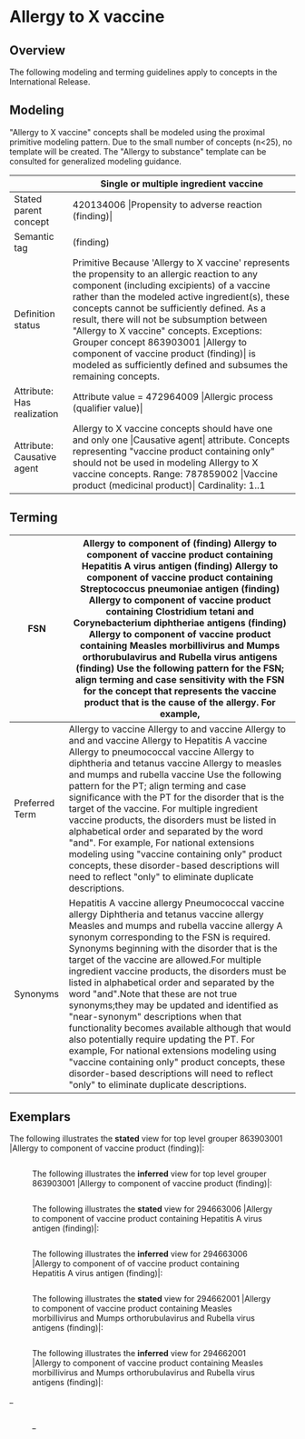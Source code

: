 # Allergy to X vaccine

## Overview

The following modeling and terming guidelines apply to concepts in the International Release.

## Modeling

"Allergy to X vaccine" concepts shall be modeled using the proximal primitive modeling pattern. Due to the small number of concepts (n<25), no template will be created. The "Allergy to substance" template can be consulted for generalized modeling guidance.

|                            | Single or multiple ingredient vaccine                                                                                                                                                                                                                                                                                                                                                                                                                                                                |
| -------------------------- | ---------------------------------------------------------------------------------------------------------------------------------------------------------------------------------------------------------------------------------------------------------------------------------------------------------------------------------------------------------------------------------------------------------------------------------------------------------------------------------------------------- |
| Stated parent concept      | 420134006 \|Propensity to adverse reaction (finding)\|                                                                                                                                                                                                                                                                                                                                                                                                                                               |
| Semantic tag               | (finding)                                                                                                                                                                                                                                                                                                                                                                                                                                                                                            |
| Definition status          | Primitive Because 'Allergy to X vaccine' represents the propensity to an allergic reaction to any component (including excipients) of a vaccine rather than the modeled active ingredient(s), these concepts cannot be sufficiently defined. As a result, there will not be subsumption between "Allergy to X vaccine" concepts. Exceptions: Grouper concept 863903001 \|Allergy to component of vaccine product (finding)\| is modeled as sufficiently defined and subsumes the remaining concepts. |
| Attribute: Has realization | Attribute value = 472964009 \|Allergic process (qualifier value)\|                                                                                                                                                                                                                                                                                                                                                                                                                                   |
| Attribute: Causative agent | Allergy to X vaccine concepts should have one and only one \|Causative agent\| attribute. Concepts representing "vaccine product containing only" should not be used in modeling Allergy to X vaccine concepts. Range: 787859002 \|Vaccine product (medicinal product)\| Cardinality: 1..1                                                                                                                                                                                                           |

## Terming

| FSN            | Allergy to component of (finding) Allergy to component of vaccine product containing Hepatitis A virus antigen (finding) Allergy to component of vaccine product containing Streptococcus pneumoniae antigen (finding) Allergy to component of vaccine product containing Clostridium tetani and Corynebacterium diphtheriae antigens (finding) Allergy to component of vaccine product containing Measles morbillivirus and Mumps orthorubulavirus and Rubella virus antigens (finding) Use the following pattern for the FSN; align terming and case sensitivity with the FSN for the concept that represents the vaccine product that is the cause of the allergy. For example,                                                                                                                                               |
| -------------- | -------------------------------------------------------------------------------------------------------------------------------------------------------------------------------------------------------------------------------------------------------------------------------------------------------------------------------------------------------------------------------------------------------------------------------------------------------------------------------------------------------------------------------------------------------------------------------------------------------------------------------------------------------------------------------------------------------------------------------------------------------------------------------------------------------------------------------- |
| Preferred Term | Allergy to vaccine Allergy to and vaccine Allergy to and and vaccine Allergy to Hepatitis A vaccine Allergy to pneumococcal vaccine Allergy to diphtheria and tetanus vaccine Allergy to measles and mumps and rubella vaccine Use the following pattern for the PT; align terming and case significance with the PT for the disorder that is the target of the vaccine. For multiple ingredient vaccine products, the disorders must be listed in alphabetical order and separated by the word "and". For example, For national extensions modeling using "vaccine containing only" product concepts, these disorder-based descriptions will need to reflect "only" to eliminate duplicate descriptions.                                                                                                                        |
| Synonyms       | Hepatitis A vaccine allergy Pneumococcal vaccine allergy Diphtheria and tetanus vaccine allergy Measles and mumps and rubella vaccine allergy A synonym corresponding to the FSN is required. Synonyms beginning with the disorder that is the target of the vaccine are allowed.For multiple ingredient vaccine products, the disorders must be listed in alphabetical order and separated by the word "and".Note that these are not true synonyms;they may be updated and identified as "near-synonym" descriptions when that functionality becomes available although that would also potentially require updating the PT. For example, For national extensions modeling using "vaccine containing only" product concepts, these disorder-based descriptions will need to reflect "only" to eliminate duplicate descriptions. |

## Exemplars

The following illustrates the **stated** view for top level grouper 863903001 |Allergy to component of vaccine product (finding)|:

<figure><img src="../../../../../../authoring/clinical-finding-and-disorder/images/174690431.png" alt=""><figcaption><p>The following illustrates the <strong>inferred</strong> view for top level grouper 863903001 |Allergy to component of vaccine product (finding)|:</p></figcaption></figure>

<figure><img src="../../../../../../authoring/clinical-finding-and-disorder/images/174690430.png" alt=""><figcaption><p>The following illustrates the <strong>stated</strong> view for 294663006 |Allergy to component of vaccine product containing Hepatitis A virus antigen (finding)|:</p></figcaption></figure>

<figure><img src="../../../../../../authoring/clinical-finding-and-disorder/images/174690429.png" alt=""><figcaption><p>The following illustrates the <strong>inferred</strong> view for 294663006 |Allergy to component of of vaccine product containing Hepatitis A virus antigen (finding)|:</p></figcaption></figure>

<figure><img src="../../../../../../authoring/clinical-finding-and-disorder/images/174690428.png" alt=""><figcaption><p>The following illustrates the <strong>stated</strong> view for 294662001 |Allergy to component of vaccine product containing Measles morbillivirus and Mumps orthorubulavirus and Rubella virus antigens (finding)|:</p></figcaption></figure>

<figure><img src="../../../../../../authoring/clinical-finding-and-disorder/images/174690427.png" alt=""><figcaption><p>The following illustrates the <strong>inferred</strong> view for 294662001 |Allergy to component of vaccine product containing Measles morbillivirus and Mumps orthorubulavirus and Rubella virus antigens (finding)|:</p></figcaption></figure>

\_

<figure><img src="../../../../../../authoring/clinical-finding-and-disorder/images/174690426.png" alt=""><figcaption><p>_</p></figcaption></figure>
